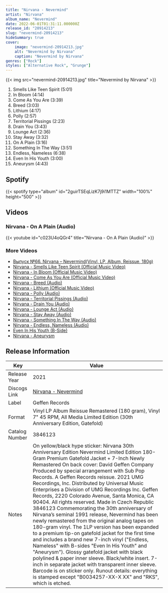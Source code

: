 ```yaml
---
title: "Nirvana - Nevermind"
artist: "Nirvana"
album_name: "Nevermind"
date: 2022-06-01T01:31:11.000000Z
release_id: "20914213"
slug: "nevermind-20914213"
hideSummary: true
cover:
    image: "nevermind-20914213.jpg"
    alt: "Nevermind by Nirvana"
    caption: "Nevermind by Nirvana"
genres: ["Rock"]
styles: ["Alternative Rock", "Grunge"]
---
```


{{< img src="nevermind-20914213.jpg" title="Nevermind by Nirvana" >}}

<!-- section break -->

1. Smells Like Teen Spirit (5:01)
2. In Bloom (4:14)
3. Come As You Are (3:39)
4. Breed (3:03)
5. Lithium (4:17)
6. Polly (2:57)
7. Territorial Pissings (2:23)
8. Drain You (3:43)
9. Lounge Act (2:36)
10. Stay Away (3:32)
11. On A Plain (3:16)
12. Something In The Way (3:51)
13. Endless, Nameless (6:38)
14. Even In His Youth (3:00)
15. Aneurysm (4:43)

<!-- section break -->


## Spotify
{{< spotify type="album" id="2guirTSEqLizK7j9i1MTTZ" width="100%" height="500" >}}



## Videos
### Nirvana - On A Plain (Audio)
{{< youtube id="c023U4oQGr4" title="Nirvana - On A Plain (Audio)" >}}<br>

### More Videos

- [Выпуск №66. Nirvana ‎– Nevermind(Vinyl, LP, Album, Reissue, 180g)](https://www.youtube.com/watch?v=L1lTdnFQZw4)
- [Nirvana - Smells Like Teen Spirit (Official Music Video)](https://www.youtube.com/watch?v=hTWKbfoikeg)
- [Nirvana - In Bloom (Official Music Video)](https://www.youtube.com/watch?v=PbgKEjNBHqM)
- [Nirvana - Come As You Are (Official Music Video)](https://www.youtube.com/watch?v=vabnZ9-ex7o)
- [Nirvana - Breed (Audio)](https://www.youtube.com/watch?v=J6EDW5WFb2M)
- [Nirvana - Lithium (Official Music Video)](https://www.youtube.com/watch?v=pkcJEvMcnEg)
- [Nirvana - Polly (Audio)](https://www.youtube.com/watch?v=DrlaVYKWeLU)
- [Nirvana - Territorial Pissings (Audio)](https://www.youtube.com/watch?v=9yNPgx0swCM)
- [Nirvana - Drain You (Audio)](https://www.youtube.com/watch?v=AJUpHxlJUNQ)
- [Nirvana - Lounge Act (Audio)](https://www.youtube.com/watch?v=dZqpol8Yrq8)
- [Nirvana - Stay Away (Audio)](https://www.youtube.com/watch?v=vnHm-u4IYuo)
- [Nirvana - Something In The Way (Audio)](https://www.youtube.com/watch?v=4VxdufqB9zg)
- [Nirvana - Endless, Nameless (Audio)](https://www.youtube.com/watch?v=uj1PagCfejs)
- [Even In His Youth (B-Side)](https://www.youtube.com/watch?v=plBMcpRRrVw)
- [Nirvana - Aneurysm](https://www.youtube.com/watch?v=y7TPnH5emFg)


## Release Information
|  Key           | Value                                                |
| ---------------| ---------------------------------------------------- |
| Release Year   | 2021                                   |
| Discogs Link   | [Nirvana - Nevermind](https://www.discogs.com/release/20914213-Nirvana-Nevermind) |
| Label          | Geffen Records |
| Format         | Vinyl LP Album Reissue Remastered (180 gram), Vinyl 7" 45 RPM, All Media Limited Edition (30th Anniversary Edition, Gatefold) |
| Catalog Number | 3846123 |
| Notes | On yellow/black hype sticker: Nirvana 30th Anniversary Edition Nevermind Limited Edition 180-Gram Premium Gatefold Jacket + 7-Inch Newly Remastered  On back cover: David Geffen Company Produced by special arrangement with Sub Pop Records. A Geffen Records reissue. 2021 UMG Recordings, Inc. Distributed by Universal Music Enterprises a Division of UMG Recordings Inc. Geffen Records, 2220 Colorado Avenue, Santa Monica, CA 90404. All rights reserved. Made in Czech Republic 3846123  Commemorating the 30th anniversary of Nirvana’s seminal 1991 release, Nevermind has been newly remastered from the original analog tapes on 180-gram vinyl. The 1LP version has been expanded to a premium tip-on gatefold jacket for the first time and includes a brand new 7-inch vinyl ("Endless, Nameless" with B-sides "Even In His Youth" and "Aneurysm").  Glossy gatefold jacket with black polylined & paper inner sleeve. Black/white insert. 7-inch in separate jacket with transparent inner sleeve. Barcode is on sticker only.  Runout details: everything is stamped except "B0034257-XX-X XX" and "RKS", which is etched. |